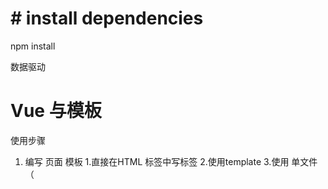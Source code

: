 
# # install dependencies
npm install 

数据驱动

# Vue 与模板
使用步骤
1. 编写 页面 模板
    1.直接在HTML 标签中写标签
    2.使用template
    3.使用 单文件（<template/>）
2. 创建 Vue 的实例
    1.在vue的构造函数中提供：data，methods，computed，watcher，props，...
3. 将vue挂载到 页面中（mount）

# 数据驱动模型
Vue 的执行流程
1. 获得模板：模板中有“要渲染的位置”。
2. 利用 Vue 构造函数中所提供的数据来“渲染”，得到可以在页面中显示的“标签了”。
3. 将标签替换页面中原来有坑的标签。

Vue 利用我们提供的数据和页面中模板生成了一个新的 HTML 标签（node元素），替换到了页面中放置模板的位置。

# 简单的模板渲染

# 虚拟 DOM 

1. 怎么将真正得 DOM 转换为虚拟DOM
2. 怎么将虚拟DOM转换为真正的DOM

思路与深拷贝类似。

# 函数柯里化
参考资料：
- [函数式编程](https://llh911001.gitbook.io/mostly-adequate-guide-chinese/)
- [维基百科](https://zh.wikipedia.org/wiki/Wikipedia:%E9%A6%96%E9%A1%B5)

概念：
1. 柯里化:一个函数原本有多个参数，只传入 **一个参数** ，函数内返回一个新函数由新函数接收需要的参数来运行得到结果。
2. 偏函数:一个函数原本有多个参数，只传入 **一部分参数** ，函数内返回一个新函数由新函数接收需要的参数来运行得到结果。
3. 高阶函数:一个函数**参数是一个函数**，该函数对参数这个函数进行了加工，得到一个函数，这个加工用的函数就是高阶函数。
 
为什么要使用柯里化？为了提升性能，使用柯里化可以缓存一部分能力。
使用两个案例说明：
1. 判断元素。
2. 虚拟 DOM 的 render 方法。

1. 判断元素：
Vue 本质上是使用 HTML 的字符中作为模板的，将字符串的模板转换为 AST（抽象语法树），再转换为 VNode。
- 模板 -> AST 
- AST -> VNode
- VNode -> DOM
提示：最消耗性能的是字符串解析( 模板 -> AST ) 

例子：let s = ' 1 + 2 * ( 3 + 4 ) '
写一个程序，解析这个表达式，得到结果（一般化）
一般会将这个表达式转成 "波兰式" 表达式，然后使用栈结构来运算。

在Vue 中每一个标签可以是真正的 HTML 标签，也可以是自定义组件，如何区分???
在Vue 源码中其实将所有可以用的 HTML 标签已经存了起来。

假设这里是考虑几个标签：
```js
let tagList = 'div,p,img,ul,li'.split(',');
```

需要一个函数，判断一个标签名是否为内置的标签。
```js
function isHTMLTag(tagName){ 
    tagName = tagName.toLowerCase(); // 全部转成小写的。
    if(tagList.indexOf(tagName) > -1 ) return true;
    return false;
}
```

2. 虚拟 DOM render 方法
思考:vue 项目 **模板转换为抽象语法树** 需要执行几次???

- 页面一开始加载需要渲染
- 每一个属性(响应式)数据在发生变化的时候要渲染
- watch,computed 等等

day1的代码，每次需要渲染的时候，模板就会被解析一次（注意，这里我们简化了解析方法）
render 的作用是将虚拟DOM转换为真正的DOM加到页面中
- 虚拟DOM可以降级理解为AST。
- 一个项目在运行的时候模板没变，就是表示 AST 是不会变得

我们可以将代码进行优化，将虚拟DOM缓存起来，生成一个函数，函数只需要传入数据就可以得到真正得 DOM 。


# 问题
- 关于 mountComponent 这个函数里面的
- call
makeMap(['div','p']) 需要遍历这个数据 生成 键值对

```js
let set={
    div:true,
    p:true,
}
set['div'] // true
set['Navigator'] // undefind -> false
```
但是如果是使用的函数，每次都需要判断是不是数组中的

# 响应式原理

- 在我们在使用 Vue 的时候，赋值属性获得属性都是直接使用的Vue实例
- 我们在设置属性值的时候，页面的数据需要跟新。

```js
Object.defineProperty(对象,'设计什么属性名',{
configurable:'当且仅当该属性的 configurable 键值为 true 时，该属性的描述符才能够被改变，同时该属性也能从对应的对象上被删除。默认为 false。',
enumerable:'当且仅当该属性的 enumerable 键值为 true 时，该属性才会出现在对象的枚举属性中。默认为 false。',

// 数据描述符还具有以下可选键值：
value:'该属性对应的值。可以是任何有效的 JavaScript 值（数值，对象，函数等）。默认为 undefined。',
writable:'当且仅当该属性的 writable 键值为 true 时，属性的值，也就是上面的 value，才能被赋值运算符改变。默认为 false。',

//存取描述符还具有以下可选键值：
get:'属性的 getter 函数，如果没有 getter，则为 undefined。当访问该属性时，会调用此函数。执行时不传入任何参数，但是会传入 this 对象（由于继承关系，这里的this并不一定是定义该属性的对象）。该函数的返回值会被用作属性的值。默认为 undefined。',
set:'属性的 setter 函数，如果没有 setter，则为 undefined。当属性值被修改时，会调用此函数。该方法接受一个参数（也就是被赋予的新值），会传入赋值时的 this 对象。默认为 undefined。'
})
```

```js
  let o = {
            name: "jim",
            age: 19,
            gender: "men"
        }
        // 简化响应式
        function defineReactive(target, key, value, enumerable) {
            // 函数内部就是一个局部作用域，这个 value 就只在函数内部使用的变量（闭包） 
            Object.defineProperty(target, key, {
                configurable: true,
                enumerable: !!enumerable,
                get() {
                    console.log(`读取 o 的${key}属性`)
                    return value;
                },
                set(newValue) {
                    console.log(`设置了 o 的${key}属性为${newValue}`)
                    value = newValue;
                }
            })
        }
        // 将对象转换成响应式的
        let keys = Object.keys(o);
        for (let i = 0; i < keys.length; i++) {
            defineReactive(o, keys[i], o[keys[i]], true);
        }
```

**实际开发中对象一般是有多级**

```js
let o ={
    list:[{},...],
    obj:{item...},
}

```
对象可以递归处理，但是数组我们也需要处理比图push进了一个item这个新来的就为被响应式处理。

- push
- pop
- shift
- unshift
- reverse
- sort
- splice

1. 在改变数组的数据的时候，要发出通知
    - vue 2 中的缺陷，数组发生变化，设置length（如：arr.length = 0 ） 没法通知（Vue 3 中使用 Proxy 语法 ES6 的语法解决了这个问题）
2. 加入新的元素应该具备响应式。

注意点：如果一个函数已经定义了，但是我们需要扩展其功能，我们一般的处理方法：
1. 使用一个临时的函数名存储函数
2. 重新定义原来的函数
3. 定义扩展的功能
4. 调用临时的那个函数


扩展数组的方法 push 和 pop 怎么处理？？

- 直接修改 prototype **不行**。
- 修改要进行响应式化的数组原型(__proto__)

现在有个问题：对象已经是改成响应式的了，但是直接给对象赋值为另一个对象，那么就不是响应式的了。

# 发布订阅模式

- 解决重新赋值数据就不再是响应式的问题。
- 代理方法 (app.name,app._data.name)
- 事件模型 (node:event 模块)
- vue 中 Observer 与 watcher 和 Dep

代理方法，就是要将 app._data 中的成员 给映射到app上

由于需要在更新数据的时候，更新页面的内容
所以 app._data 访问的成员 与 app 访问的成员应该是同一成员。

由于 app._data 已经是响应式的对象了，所以只需要让app访问的成员去访问 app._data 的对应成员就可以了。

列如：
```js
app.name 转换为 app._data.name
app.xxx 转换为 app._data.xxx
```

引入了一个函数 proxy(target,src,prop),将 target 的操作 映射到 src.prop 上这里是因为当时没有 `Proxy` 语法 (ES6)

之前处理的 reactive 方法已经不行了，我们需要一个新的方法。

提供一个 Observer 方法（Vue 中就有这个方法，观察者。），在方法中对属性进行处理
可以将这个方法封装到 initData 方法中。



## 解释 proxy

```js
app._data.name
// vue 设计，不希望访问 _ 开头的数据
// vue 中的潜在规则：
// - _ 开头的的数据是私有数据
// - $ 开头的是只读数据
app.name
// 将 对 _data.xxx 的访问交给了实例
// 重点：访问 app 的 xxx 就是在访问 app._data.xxx
Object.defineProperty(o2,'name',{
    get(){
        return o1.name;
    }
})

```

# 发布订阅模式

目标：解耦，让各个模块之间没有紧密的联系。
现在的处理方法是：属性在更新的时候调用 [mountComponent] 方法。
问题：mountComponet 更新的是什么？？？ (现在) 全部的页面 -> 当前虚拟 DOM 对应的页面 DOM 。
在 Vue 中，整个的更新是按照组件为单位进行 **判断**,已节点为单位进行更新。

- 如果代码中没有自定义组件，那么在比较算法的时候，我们会将全部的模板对应的虚拟 DOM 进行比较。
- 如果代码中含有自定义的组件，那么在比较算法的时候，就会判断更新的是哪一些组件中的属性，只会判断更新数据的组件，其它组件不会更新。

复杂的页面是由很多组件构成的，每一个属性要跟新的时候都要调用更新的方法？

**[目标:]如果修改了什么属性，就尽可能只更新这些属性对应的页面 DOM**

'这样就不能将更新代码写死了'
例子：预售可能一个东西没有现货，告诉老板，如果到了就直接通知我。

这里的'老板'就是发布者。
要买的'客户'就是订阅者。




